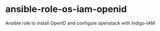 # ansible-role-os-iam-openid
Ansible role to install OpenID and configure openstack with Indigo-IAM
